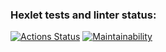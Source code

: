 ### Hexlet tests and linter status:
[![Actions Status](https://github.com/Kirill-Chigirev/frontend-project-11/actions/workflows/hexlet-check.yml/badge.svg)](https://github.com/Kirill-Chigirev/frontend-project-11/actions)
[![Maintainability](https://api.codeclimate.com/v1/badges/af1bf554ca5bc965610d/maintainability)](https://codeclimate.com/github/Kirill-Chigirev/frontend-project-11/maintainability)